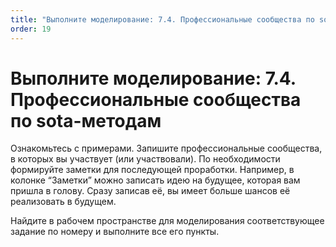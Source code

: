 ```yaml
---
title: "Выполните моделирование: 7.4. Профессиональные сообщества по sota-методам"
order: 19
---
```


# Выполните моделирование: 7.4. Профессиональные сообщества по sota-методам

Ознакомьтесь с примерами. Запишите профессиональные сообщества, в которых вы участвует (или участвовали). По необходимости формируйте заметки для последующей проработки. Например, в колонке “Заметки” можно записать идею на будущее, которая вам пришла в голову. Сразу записав её, вы имеет больше шансов её реализовать в будущем.

Найдите в рабочем пространстве для моделирования соответствующее задание по номеру и выполните все его пункты.